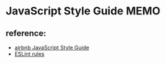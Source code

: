 # JavaScript Style Guide MEMO

## reference:
- [airbnb JavaScript Style Guide](https://github.com/airbnb/javascript)
- [ESLint rules](https://eslint.org/docs/rules/)

